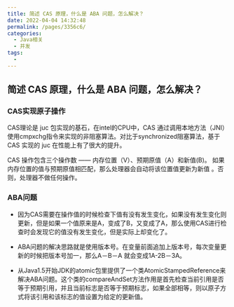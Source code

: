 ```yaml
---
title: 简述 CAS 原理，什么是 ABA 问题，怎么解决？
date: 2022-04-04 14:32:48
permalink: /pages/3356c6/
categories:
  - Java相关
  - 并发
tags:
  - 
---
```

## 简述 CAS 原理，什么是 ABA 问题，怎么解决？

### CAS实现原子操作

CAS理论是 juc 包实现的基石，在intel的CPU中，CAS 通过调用本地方法（JNI）使用cmpxchg指令来实现的非阻塞算法。对比于synchronized阻塞算法，基于 CAS 实现的 juc 在性能上有了很大的提升。

CAS 操作包含三个操作数 —— 内存位置（V）、预期原值（A）和新值(B)。 如果内存位置的值与预期原值相匹配，那么处理器会自动将该位置值更新为新值 。否则，处理器不做任何操作。

### ABA问题

* 因为CAS需要在操作值的时候检查下值有没有发生变化，如果没有发生变化则更新，但是如果一个值原来是A，变成了B，又变成了A，那么使用CAS进行检查时会发现它的值没有发生变化，但是实际上却变化了。

* ABA问题的解决思路就是使用版本号。在变量前面追加上版本号，每次变量更新的时候把版本号加一，那么A－B－A 就会变成1A-2B－3A。

* 从Java1.5开始JDK的atomic包里提供了一个类AtomicStampedReference来解决ABA问题。这个类的compareAndSet方法作用是首先检查当前引用是否等于预期引用，并且当前标志是否等于预期标志，如果全部相等，则以原子方式将该引用和该标志的值设置为给定的更新值。
